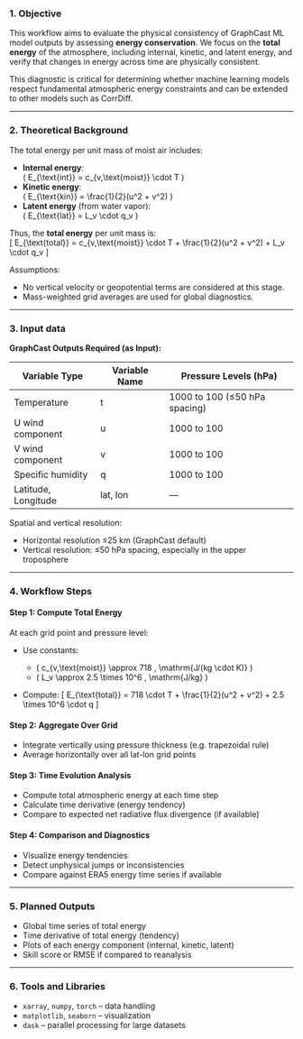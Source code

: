 ### **1. Objective**

This workflow aims to evaluate the physical consistency of GraphCast ML model outputs by assessing **energy conservation**. We focus on the **total energy** of the atmosphere, including internal, kinetic, and latent energy, and verify that changes in energy across time are physically consistent.

This diagnostic is critical for determining whether machine learning models respect fundamental atmospheric energy constraints and can be extended to other models such as CorrDiff.

---

### **2. Theoretical Background**

The total energy per unit mass of moist air includes:

- **Internal energy**:  
  \( E_{\text{int}} = c_{v,\text{moist}} \cdot T \)
- **Kinetic energy**:  
  \( E_{\text{kin}} = \frac{1}{2}(u^2 + v^2) \)
- **Latent energy** (from water vapor):  
  \( E_{\text{lat}} = L_v \cdot q_v \)

Thus, the **total energy** per unit mass is:  
\[
E_{\text{total}} = c_{v,\text{moist}} \cdot T + \frac{1}{2}(u^2 + v^2) + L_v \cdot q_v
\]

Assumptions:
- No vertical velocity or geopotential terms are considered at this stage.
- Mass-weighted grid averages are used for global diagnostics.

---

### **3. Input data**

**GraphCast Outputs Required (as Input):**

| **Variable Type** | **Variable Name** | **Pressure Levels (hPa)** |
|-------------------|-------------------|----------------------------|
| Temperature       | t                 | 1000 to 100 (≤50 hPa spacing) |
| U wind component  | u                 | 1000 to 100 |
| V wind component  | v                 | 1000 to 100 |
| Specific humidity | q                 | 1000 to 100 |
| Latitude, Longitude | lat, lon       | — |

Spatial and vertical resolution:

- Horizontal resolution ≤25 km (GraphCast default)
- Vertical resolution: ≤50 hPa spacing, especially in the upper troposphere

---

### **4. Workflow Steps**

#### **Step 1: Compute Total Energy**

At each grid point and pressure level:

- Use constants:
  - \( c_{v,\text{moist}} \approx 718 \, \mathrm{J/(kg \cdot K)} \)
  - \( L_v \approx 2.5 \times 10^6 \, \mathrm{J/kg} \)

- Compute:
  \[
  E_{\text{total}} = 718 \cdot T + \frac{1}{2}(u^2 + v^2) + 2.5 \times 10^6 \cdot q
  \]

#### **Step 2: Aggregate Over Grid**

- Integrate vertically using pressure thickness (e.g. trapezoidal rule)
- Average horizontally over all lat-lon grid points

#### **Step 3: Time Evolution Analysis**

- Compute total atmospheric energy at each time step
- Calculate time derivative (energy tendency)
- Compare to expected net radiative flux divergence (if available)

#### **Step 4: Comparison and Diagnostics**

- Visualize energy tendencies
- Detect unphysical jumps or inconsistencies
- Compare against ERA5 energy time series if available

---

### **5. Planned Outputs**

- Global time series of total energy
- Time derivative of total energy (tendency)
- Plots of each energy component (internal, kinetic, latent)
- Skill score or RMSE if compared to reanalysis

---

### **6. Tools and Libraries**

- `xarray`, `numpy`, `torch` – data handling
- `matplotlib`, `seaborn` – visualization
- `dask` – parallel processing for large datasets
